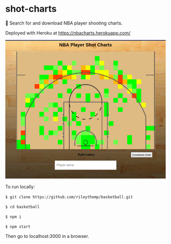 # shot-charts

🏀 Search for and download NBA player shooting charts.

Deployed with Heroku at https://nbacharts.herokuapp.com/

![bballchart](screenshot.png)

To run locally:

```$ git clone https://github.com/rileythomp/basketball.git```

```$ cd basketball```

```$ npm i```

```$ npm start```

Then go to localhost:3000 in a browser.
